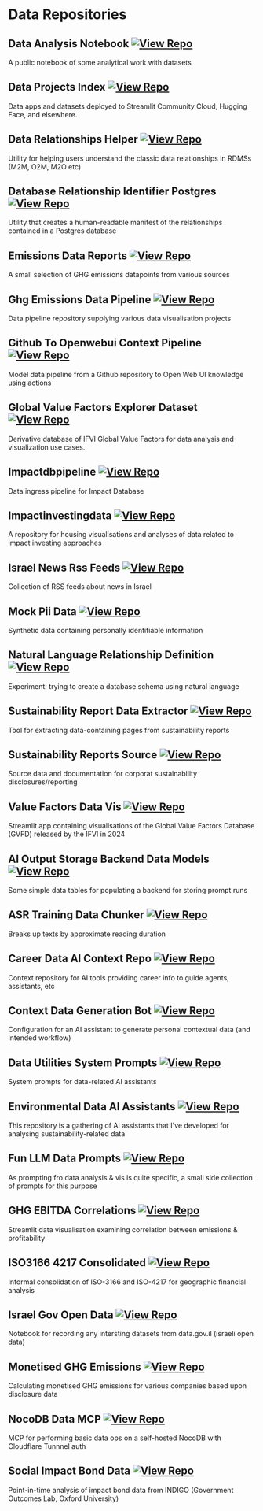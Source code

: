 # Data Repositories

## Data Analysis Notebook [![View Repo](https://img.shields.io/badge/view-repo-green)](https://github.com/danielrosehill/Data-Analysis-Notebook)
A public notebook of some analytical work with datasets

## Data Projects Index [![View Repo](https://img.shields.io/badge/view-repo-green)](https://github.com/danielrosehill/Data-Projects-Index)
Data apps and datasets deployed to Streamlit Community Cloud, Hugging Face, and elsewhere. 

## Data Relationships Helper [![View Repo](https://img.shields.io/badge/view-repo-green)](https://github.com/danielrosehill/Data-Relationships-Helper)
Utility for helping users understand the classic data relationships in RDMSs (M2M, O2M, M2O etc)

## Database Relationship Identifier Postgres [![View Repo](https://img.shields.io/badge/view-repo-green)](https://github.com/danielrosehill/Database-Relationship-Identifier-Postgres)
Utility that creates a human-readable manifest of the relationships contained in a Postgres database

## Emissions Data Reports [![View Repo](https://img.shields.io/badge/view-repo-green)](https://github.com/danielrosehill/Emissions-Data-Reports)
A small selection of GHG emissions datapoints from various sources

## Ghg Emissions Data Pipeline [![View Repo](https://img.shields.io/badge/view-repo-green)](https://github.com/danielrosehill/GHG-Emissions-Data-Pipeline)
Data pipeline repository supplying various data visualisation projects

## Github To Openwebui Context Pipeline [![View Repo](https://img.shields.io/badge/view-repo-green)](https://github.com/danielrosehill/Github-To-OpenWebUI-Context-Pipeline)
Model data pipeline from a Github repository to Open Web UI knowledge using actions

## Global Value Factors Explorer Dataset [![View Repo](https://img.shields.io/badge/view-repo-green)](https://github.com/danielrosehill/Global-Value-Factors-Explorer-Dataset)
Derivative database of IFVI Global Value Factors for data analysis and visualization use cases. 

## Impactdbpipeline [![View Repo](https://img.shields.io/badge/view-repo-green)](https://github.com/danielrosehill/ImpactDBPipeline)
Data ingress pipeline for Impact Database 

## Impactinvestingdata [![View Repo](https://img.shields.io/badge/view-repo-green)](https://github.com/danielrosehill/ImpactInvestingData)
A repository for housing visualisations and analyses of data related to impact investing approaches

## Israel News Rss Feeds [![View Repo](https://img.shields.io/badge/view-repo-green)](https://github.com/danielrosehill/Israel-News-RSS-Feeds)
Collection of RSS feeds about news in Israel

## Mock Pii Data [![View Repo](https://img.shields.io/badge/view-repo-green)](https://github.com/danielrosehill/Mock-PII-Data)
Synthetic data containing personally identifiable information

## Natural Language Relationship Definition [![View Repo](https://img.shields.io/badge/view-repo-green)](https://github.com/danielrosehill/Natural-Language-Relationship-Definition)
Experiment: trying to create a database schema using natural language

## Sustainability Report Data Extractor [![View Repo](https://img.shields.io/badge/view-repo-green)](https://github.com/danielrosehill/Sustainability-Report-Data-Extractor)
Tool for extracting data-containing pages from sustainability reports

## Sustainability Reports Source [![View Repo](https://img.shields.io/badge/view-repo-green)](https://github.com/danielrosehill/Sustainability-Reports-Source)
Source data and documentation for corporat sustainability disclosures/reporting

## Value Factors Data Vis [![View Repo](https://img.shields.io/badge/view-repo-green)](https://github.com/danielrosehill/Value-Factors-Data-Vis)
Streamlit app containing visualisations of the Global Value Factors Database (GVFD) released by the IFVI in 2024


## AI Output Storage Backend Data Models [![View Repo](https://img.shields.io/badge/view-repo-green)](https://github.com/danielrosehill/AI-Output-Storage-Backend-Data-Models)
Some simple data tables for populating a backend for storing prompt runs

## ASR Training Data Chunker [![View Repo](https://img.shields.io/badge/view-repo-green)](https://github.com/danielrosehill/ASR-Training-Data-Chunker)
Breaks up texts by approximate reading duration

## Career Data AI Context Repo [![View Repo](https://img.shields.io/badge/view-repo-green)](https://github.com/danielrosehill/Career-Data-AI-Context-Repo)
Context repository for AI tools providing career info to guide agents, assistants, etc

## Context Data Generation Bot [![View Repo](https://img.shields.io/badge/view-repo-green)](https://github.com/danielrosehill/Context-Data-Generation-Bot)
Configuration for an AI assistant to generate personal contextual data (and intended workflow)

## Data Utilities System Prompts [![View Repo](https://img.shields.io/badge/view-repo-green)](https://github.com/danielrosehill/Data-Utilities-System-Prompts)
System prompts for data-related AI assistants

## Environmental Data   AI Assistants [![View Repo](https://img.shields.io/badge/view-repo-green)](https://github.com/danielrosehill/Environmental-Data---AI-Assistants)
This repository is a gathering of AI assistants that I've developed for analysing sustainability-related data

## Fun LLM Data Prompts [![View Repo](https://img.shields.io/badge/view-repo-green)](https://github.com/danielrosehill/Fun-LLM-Data-Prompts)
As prompting fro data analysis & vis is quite specific, a small side collection of prompts for this purpose

## GHG EBITDA Correlations [![View Repo](https://img.shields.io/badge/view-repo-green)](https://github.com/danielrosehill/GHG-EBITDA-Correlations)
Streamlit data visualisation examining correlation between emissions & profitability

## ISO3166 4217 Consolidated [![View Repo](https://img.shields.io/badge/view-repo-green)](https://github.com/danielrosehill/ISO3166-4217-Consolidated)
Informal consolidation of ISO-3166 and ISO-4217 for geographic financial analysis

## Israel Gov Open Data [![View Repo](https://img.shields.io/badge/view-repo-green)](https://github.com/danielrosehill/Israel-Gov-Open-Data)
Notebook for recording any intersting datasets from data.gov.il (israeli open data)

## Monetised GHG Emissions [![View Repo](https://img.shields.io/badge/view-repo-green)](https://github.com/danielrosehill/Monetised-GHG-Emissions)
Calculating monetised GHG emissions for various companies based upon disclosure data

## NocoDB Data MCP [![View Repo](https://img.shields.io/badge/view-repo-green)](https://github.com/danielrosehill/NocoDB-Data-MCP)
MCP for performing basic data ops on a self-hosted NocoDB with Cloudflare Tunnnel auth

## Social Impact Bond Data [![View Repo](https://img.shields.io/badge/view-repo-green)](https://github.com/danielrosehill/Social-Impact-Bond-Data)
Point-in-time analysis of impact bond data from INDIGO (Government Outcomes Lab, Oxford University)
